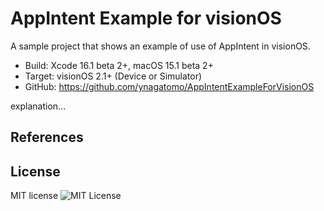 # AppIntent Example for visionOS

A sample project that shows an example of use of AppIntent in visionOS.

- Build: Xcode 16.1 beta 2+, macOS 15.1 beta 2+
- Target: visionOS 2.1+ (Device or Simulator)
- GitHub: https://github.com/ynagatomo/AppIntentExampleForVisionOS

explanation...

<!--
![Image](Assets/hls360bike.jpg)

![Image](Assets/overview1600.jpg)
-->

<!--
<blockquote>
...</blockquote>
-->

## References

<!--
- [Apple HTTP Live Streaming](https://developer.apple.com/streaming/)
-->

## License

MIT license ![MIT License](http://img.shields.io/badge/license-MIT-blue.svg?style=flat)
